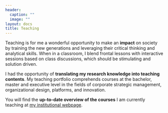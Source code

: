 ```yaml
---
header:
  caption: ""
  image: ""
layout: docs
title: Teaching
---
```


Teaching is for me a wonderful opportunity to make an **impact** on society by training the new generations and leveraging their critical thinking and analytical skills. When in a classroom, I blend frontal lessons with interactive sessions based on class discussions, which should be stimulating and solution driven. 

I had the opportunity of **translating my research knowledge into teaching contents**. My teaching portfolio comprehends courses at the bachelor, master and executive level in the fields of corporate strategic management, organizational design, platforms, and innovation. 

You will find the **up-to-date overview of the courses** I am currently teaching at [my institutional webpage](https://www.en.isto.bwl.uni-muenchen.de/team/ass_prof/giulia_solinas/index.html/).
